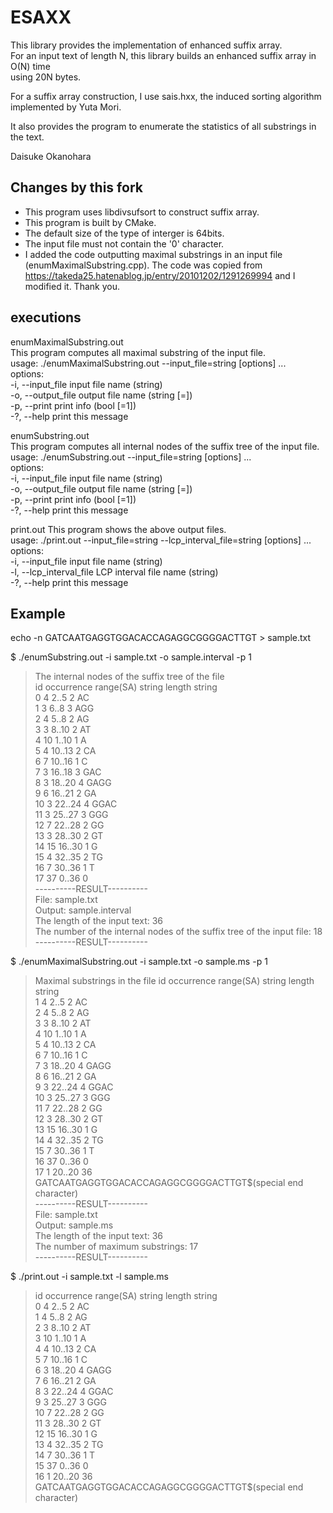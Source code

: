 # ESAXX

This library provides the implementation of enhanced suffix array.  
For an input text of length N, this library builds an enhanced suffix array in O(N) time  
using 20N bytes.  

For a suffix array construction, I use sais.hxx, the induced sorting algorithm  
implemented by Yuta Mori.  

It also provides the program to enumerate the statistics of all substrings in the text.  

Daisuke Okanohara <daisuke dot okanohara at gmail.com>  

## Changes by this fork

- This program uses libdivsufsort to construct suffix array.  
- This program is built by CMake.  
- The default size of the type of interger is 64bits.  
- The input file must not contain the '0' character.
- I added the code outputting maximal substrings in an input file (enumMaximalSubstring.cpp). The code was copied from https://takeda25.hatenablog.jp/entry/20101202/1291269994 and I modified it. Thank you.  

## executions

enumMaximalSubstring.out  
This program computes all maximal substring of the input file.  
usage: ./enumMaximalSubstring.out --input_file=string [options] ...  
options:  
  -i, --input_file     input file name (string)  
  -o, --output_file    output file name (string [=])  
  -p, --print          print info (bool [=1])  
  -?, --help           print this message  

enumSubstring.out  
This program computes all internal nodes of the suffix tree of the input file.  
usage: ./enumSubstring.out --input_file=string [options] ...  
options:  
  -i, --input_file     input file name (string)  
  -o, --output_file    output file name (string [=])  
  -p, --print          print info (bool [=1])  
  -?, --help           print this message  

print.out
This program shows the above output files.  
usage: ./print.out --input_file=string --lcp_interval_file=string [options] ...  
options:  
  -i, --input_file           input file name (string)  
  -l, --lcp_interval_file    LCP interval file name (string)  
  -?, --help                 print this message  

## Example

echo -n GATCAATGAGGTGGACACCAGAGGCGGGGACTTGT > sample.txt  
  
$ ./enumSubstring.out -i sample.txt -o sample.interval -p 1
>The internal nodes of the suffix tree of the file  
>id              occurrence      range(SA)       string length   string  
>0               4               2..5            2               AC  
>1               3               6..8            3               AGG  
>2               4               5..8            2               AG  
>3               3               8..10           2               AT  
>4               10              1..10           1               A  
>5               4               10..13          2               CA  
>6               7               10..16          1               C  
>7               3               16..18          3               GAC  
>8               3               18..20          4               GAGG  
>9               6               16..21          2               GA  
>10              3               22..24          4               GGAC  
>11              3               25..27          3               GGG  
>12              7               22..28          2               GG  
>13              3               28..30          2               GT  
>14              15              16..30          1               G  
>15              4               32..35          2               TG  
>16              7               30..36          1               T  
>17              37              0..36           0  
>----------RESULT----------  
>File: sample.txt  
>Output: sample.interval  
>The length of the input text: 36  
>The number of the internal nodes of the suffix tree of the input file: 18  
>----------RESULT----------  

$ ./enumMaximalSubstring.out -i sample.txt -o sample.ms -p 1
>Maximal substrings in the file
>id              occurrence      range(SA)       string length   string  
>1               4               2..5            2               AC  
>2               4               5..8            2               AG  
>3               3               8..10           2               AT  
>4               10              1..10           1               A  
>5               4               10..13          2               CA  
>6               7               10..16          1               C  
>7               3               18..20          4               GAGG  
>8               6               16..21          2               GA  
>9               3               22..24          4               GGAC  
>10              3               25..27          3               GGG  
>11              7               22..28          2               GG  
>12              3               28..30          2               GT  
>13              15              16..30          1               G  
>14              4               32..35          2               TG  
>15              7               30..36          1               T  
>16              37              0..36           0  
>17              1               20..20          36              GATCAATGAGGTGGACACCAGAGGCGGGGACTTGT$(special end character)  
>----------RESULT----------  
>File: sample.txt  
>Output: sample.ms  
>The length of the input text: 36  
>The number of maximum substrings: 17  
>----------RESULT----------  

$ ./print.out -i sample.txt -l sample.ms  
>id              occurrence      range(SA)       string length   string  
>0               4               2..5            2               AC  
>1               4               5..8            2               AG  
>2               3               8..10           2               AT  
>3               10              1..10           1               A  
>4               4               10..13          2               CA  
>5               7               10..16          1               C  
>6               3               18..20          4               GAGG  
>7               6               16..21          2               GA  
>8               3               22..24          4               GGAC  
>9               3               25..27          3               GGG  
>10              7               22..28          2               GG  
>11              3               28..30          2               GT  
>12              15              16..30          1               G  
>13              4               32..35          2               TG  
>14              7               30..36          1               T  
>15              37              0..36           0  
>16              1               20..20          36              GATCAATGAGGTGGACACCAGAGGCGGGGACTTGT$(special end character)  